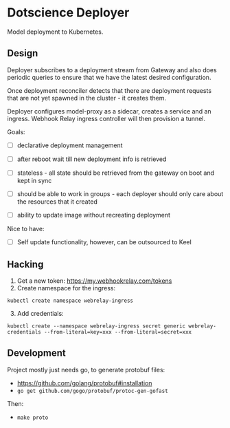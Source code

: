 # Dotscience Deployer

Model deployment to Kubernetes.

## Design

Deployer subscribes to a deployment stream from Gateway and also does periodic queries to ensure that we have the latest desired configuration.

Once deployment reconciler detects that there are deployment requests that are not yet spawned in the cluster - it creates them. 

Deployer configures model-proxy as a sidecar, creates a service and an ingress. Webhook Relay ingress controller will then provision a tunnel. 


Goals:

- [ ] declarative deployment management
- [ ] after reboot wait till new deployment info is retrieved
- [ ] stateless - all state should be retrieved from the gateway on boot and kept in sync
- [ ] should be able to work in groups - each deployer should only care about the resources that it created
- [ ] ability to update image without recreating deployment 


Nice to have:
- [ ] Self update functionality, however, can be outsourced to Keel


## Hacking

1. Get a new token: https://my.webhookrelay.com/tokens
2. Create namespace for the ingress:

  ```
  kubectl create namespace webrelay-ingress
  ```

3. Add credentials:

  ```
  kubectl create --namespace webrelay-ingress secret generic webrelay-credentials --from-literal=key=xxx --from-literal=secret=xxx
  ```

## Development

Project mostly just needs go, to generate protobuf files:

* https://github.com/golang/protobuf#installation
* `go get github.com/gogo/protobuf/protoc-gen-gofast`

Then:

  * `make proto`